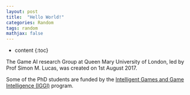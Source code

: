 ```yaml
---
layout: post
title:  "Hello World!"
categories: Random
tags: random
mathjax: false
---
```



* content
{:toc}

The Game AI research Group at Queen Mary University of London, led by Prof Simon M. Lucas, was created on 1st August 2017.

Some of the PhD students are funded by the [Intelligent Games and Game Intelligence (IGGI)](http://www.iggi.org.uk/) program.